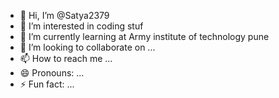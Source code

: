 - 👋 Hi, I’m @Satya2379
- 👀 I’m interested in coding stuf
- 🌱 I’m currently learning at Army institute of technology pune 
- 💞️ I’m looking to collaborate on ...
- 📫 How to reach me ...
- 😄 Pronouns: ...
- ⚡ Fun fact: ...

<!---
Satya2379/Satya2379 is a ✨ special ✨ repository because its `README.md` (this file) appears on your GitHub profile.
You can click the Preview link to take a look at your changes.
--->
